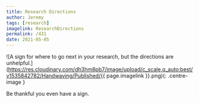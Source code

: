 ```yaml
---
title: Research Directions
author: Jeremy
tags: [research]
imagelink: ResearchDirections
permalink: /431
date: 2021-05-05
---
```


![A sign for where to go next in your research, but the directions are unhelpful.](https://res.cloudinary.com/dh3hm8pb7/image/upload/c_scale,q_auto:best/v1535842782/Handwaving/Published/{{ page.imagelink }}.png){: .centre-image }

Be thankful you even have a sign.
